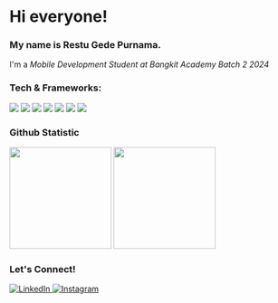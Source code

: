 # Hi everyone!
### My name is **Restu Gede Purnama**.
I'm a *Mobile Development Student at Bangkit Academy Batch 2 2024* 

### Tech & Frameworks:
<p> <img src="https://img.shields.io/badge/C++-00599C?style=for-the-badge&logo=cplusplus&logoColor=white" /> <img src="https://img.shields.io/badge/javascript-%23323330.svg?style=for-the-badge&logo=javascript&logoColor=%23F7DF1E" /> <img src="https://img.shields.io/badge/php-%23777BB4.svg?style=for-the-badge&logo=php&logoColor=white"/> <img src="https://img.shields.io/badge/Node%20js-339933?style=for-the-badge&logo=nodedotjs&logoColor=white" /> <img src="https://img.shields.io/badge/kotlin-%237F52FF.svg?style=for-the-badge&logo=kotlin&logoColor=white" /> <img src="https://shields.io/badge/react-black?logo=react&style=for-the-badge" /> <img src="https://img.shields.io/badge/Laravel-v8-FF2D20?style=for-the-badge&logo=laravel&logoColor=white"/> </p>

### Github Statistic
<p>
     <img src="https://github-readme-stats.vercel.app/api?username=erstuu&show_icons=true&bg_color=00000000" height=180 />
    <img src="https://github-readme-stats.vercel.app/api/top-langs/?username=erstuu&layout=compact" height=180 />
</p>

### Let's Connect! 
<p> 
  <a href="https://www.linkedin.com/in/restu-gede-purnama-aa9583277/" target="_blank">
    <img alt="LinkedIn" src="https://img.shields.io/badge/linkedin-%230077B5.svg?&style=for-the-badge&logo=linkedin&logoColor=white" />
  </a> 
  <a href="https://www.instagram.com/erstuu_/" target="_blank">
    <img alt="Instagram" src="https://img.shields.io/badge/instagram-%23E4405F.svg?&style=for-the-badge&logo=instagram&logoColor=white" />
  </a> 
</p>
